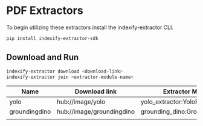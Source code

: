 # PDF Extractors

To begin utilizing these extractors install the indexify-extractor CLI.

```bash
pip install indexify-extractor-sdk
```

## Download and Run
```bash
indexify-extractor download <download-link>
indexify-extractor join <extractor-module-name>
```

| Name          | Download link             | Extractor Module Name                 |
|---------------|---------------------------|---------------------------------------|
| yolo          | hub://image/yolo          | yolo_extractor:YoloExtractor          |
| groundingdino | hub://image/groundingdino | grounding_dino:GroundingDinoExtractor |
|               |                           |                                       |
